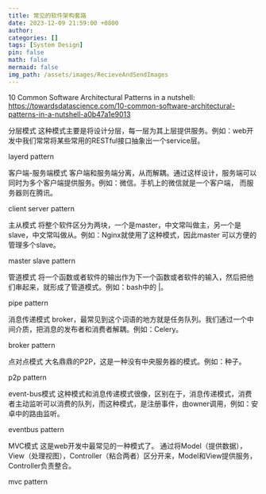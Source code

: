 ```yaml
---
title: 常见的软件架构套路
date: 2023-12-09 21:59:00 +0800
author: 
categories: []
tags: [System Design]
pin: false
math: false
mermaid: false
img_path: /assets/images/RecieveAndSendImages
---
```


10 Common Software Architectural Patterns in a nutshell: <https://towardsdatascience.com/10-common-software-architectural-patterns-in-a-nutshell-a0b47a1e9013>

分层模式
这种模式主要是将设计分层，每一层为其上层提供服务。例如：web开发中我们常常将某些常用的RESTful接口抽象出一个service层。

layerd pattern

客户端-服务端模式
客户端和服务端分离，从而解耦。通过这样设计，服务端可以同时为多个客户端提供服务。例如：微信。手机上的微信就是一个客户端， 而服务器则在腾讯。

client server pattern

主从模式
将整个软件区分为两块，一个是master，中文常叫做主，另一个是slave，中文常叫做从。例如：Nginx就使用了这种模式，因此master 可以方便的管理多个slave。

master slave pattern

管道模式
将一个函数或者软件的输出作为下一个函数或者软件的输入，然后把他们串起来，就形成了管道模式。例如：bash中的 |。

pipe pattern

消息传递模式
broker，最常见到这个词语的地方就是任务队列。我们通过一个中间介质，把消息的发布者和消费者解耦。例如：Celery。

broker pattern

点对点模式
大名鼎鼎的P2P，这是一种没有中央服务器的模式。例如：种子。

p2p pattern

event-bus模式
这种模式和消息传递模式很像，区别在于，消息传递模式，消费者主动监听可以消费的队列，而这种模式，是注册事件，由owner调用，例如：安卓中的路由监听。

eventbus pattern

MVC模式
这是web开发中最常见的一种模式了。 通过将Model（提供数据），View（处理视图），Controller（粘合两者）区分开来，Model和View提供服务，Controller负责整合。

mvc pattern
